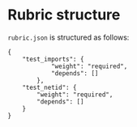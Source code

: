 # Rubric structure

`rubric.json` is structured as follows:

```
{
    "test_imports": {
            "weight": "required",
            "depends": []
        },
    "test_netid": {
        "weight": "required",
        "depends": []
    }
}
```

